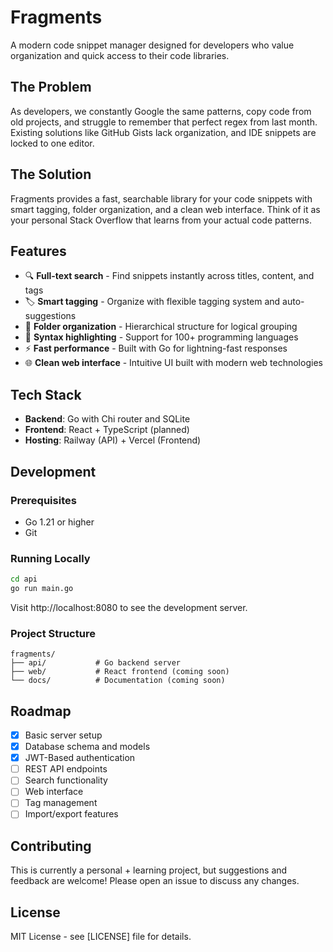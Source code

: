 # Fragments

A modern code snippet manager designed for developers who value organization and quick access to their code libraries.

## The Problem

As developers, we constantly Google the same patterns, copy code from old projects, and struggle to remember that perfect regex from last month. Existing solutions like GitHub Gists lack organization, and IDE snippets are locked to one editor.

## The Solution

Fragments provides a fast, searchable library for your code snippets with smart tagging, folder organization, and a clean web interface. Think of it as your personal Stack Overflow that learns from your actual code patterns.

## Features

- 🔍 **Full-text search** - Find snippets instantly across titles, content, and tags
- 🏷️ **Smart tagging** - Organize with flexible tagging system and auto-suggestions
- 📁 **Folder organization** - Hierarchical structure for logical grouping
- 🎨 **Syntax highlighting** - Support for 100+ programming languages
- ⚡ **Fast performance** - Built with Go for lightning-fast responses
- 🌐 **Clean web interface** - Intuitive UI built with modern web technologies

## Tech Stack

- **Backend**: Go with Chi router and SQLite
- **Frontend**: React + TypeScript (planned)
- **Hosting**: Railway (API) + Vercel (Frontend)

## Development

### Prerequisites
- Go 1.21 or higher
- Git

### Running Locally

```bash
cd api
go run main.go
```

Visit http://localhost:8080 to see the development server.

### Project Structure
```
fragments/
├── api/           # Go backend server
├── web/           # React frontend (coming soon)
└── docs/          # Documentation (coming soon)
```

## Roadmap

- [x] Basic server setup
- [x] Database schema and models
- [x] JWT-Based authentication
- [ ] REST API endpoints
- [ ] Search functionality
- [ ] Web interface
- [ ] Tag management
- [ ] Import/export features

## Contributing

This is currently a personal + learning project, but suggestions and feedback are welcome! Please open an issue to discuss any changes.

## License

MIT License - see [LICENSE] file for details.
